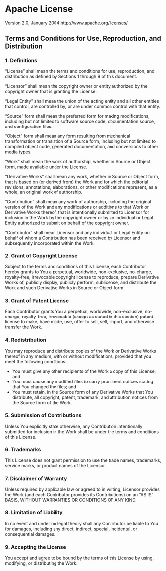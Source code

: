 # Apache License
Version 2.0, January 2004
http://www.apache.org/licenses/

## Terms and Conditions for Use, Reproduction, and Distribution

### 1. Definitions
“License” shall mean the terms and conditions for use, reproduction, and distribution as defined by Sections 1 through 9 of this document.

“Licensor” shall mean the copyright owner or entity authorized by the copyright owner that is granting the License.

“Legal Entity” shall mean the union of the acting entity and all other entities that control, are controlled by, or are under common control with that entity.

“Source” form shall mean the preferred form for making modifications, including but not limited to software source code, documentation source, and configuration files.

“Object” form shall mean any form resulting from mechanical transformation or translation of a Source form, including but not limited to compiled object code, generated documentation, and conversions to other media types.

“Work” shall mean the work of authorship, whether in Source or Object form, made available under the License.

“Derivative Works” shall mean any work, whether in Source or Object form, that is based on (or derived from) the Work and for which the editorial revisions, annotations, elaborations, or other modifications represent, as a whole, an original work of authorship.

“Contribution” shall mean any work of authorship, including the original version of the Work and any modifications or additions to that Work or Derivative Works thereof, that is intentionally submitted to Licensor for inclusion in the Work by the copyright owner or by an individual or Legal Entity authorized to submit on behalf of the copyright owner.

“Contributor” shall mean Licensor and any individual or Legal Entity on behalf of whom a Contribution has been received by Licensor and subsequently incorporated within the Work.

### 2. Grant of Copyright License
Subject to the terms and conditions of this License, each Contributor hereby grants to You a perpetual, worldwide, non-exclusive, no-charge, royalty-free, irrevocable copyright license to reproduce, prepare Derivative Works of, publicly display, publicly perform, sublicense, and distribute the Work and such Derivative Works in Source or Object form.

### 3. Grant of Patent License
Each Contributor grants You a perpetual, worldwide, non-exclusive, no-charge, royalty-free, irrevocable (except as stated in this section) patent license to make, have made, use, offer to sell, sell, import, and otherwise transfer the Work.

### 4. Redistribution
You may reproduce and distribute copies of the Work or Derivative Works thereof in any medium, with or without modifications, provided that you meet the following conditions:
- You must give any other recipients of the Work a copy of this License; and
- You must cause any modified files to carry prominent notices stating that You changed the files; and
- You must retain, in the Source form of any Derivative Works that You distribute, all copyright, patent, trademark, and attribution notices from the Source form of the Work.

### 5. Submission of Contributions
Unless You explicitly state otherwise, any Contribution intentionally submitted for inclusion in the Work shall be under the terms and conditions of this License.

### 6. Trademarks
This License does not grant permission to use the trade names, trademarks, service marks, or product names of the Licensor.

### 7. Disclaimer of Warranty
Unless required by applicable law or agreed to in writing, Licensor provides the Work (and each Contributor provides its Contributions) on an “AS IS” BASIS, WITHOUT WARRANTIES OR CONDITIONS OF ANY KIND.

### 8. Limitation of Liability
In no event and under no legal theory shall any Contributor be liable to You for damages, including any direct, indirect, special, incidental, or consequential damages.

### 9. Accepting the License
You accept and agree to be bound by the terms of this License by using, modifying, or distributing the Work.